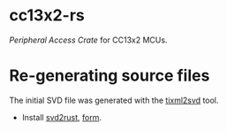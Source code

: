 # cc13x2-rs

_Peripheral Access Crate_ for CC13x2 MCUs.

# Re-generating source files

The initial SVD file was generated with the
[tixml2svd](https://github.com/dhoove/tixml2svd) tool.

 - Install [svd2rust](https://github.com/rust-embedded/svd2rust/),
[form](https://github.com/djmcgill/form).

